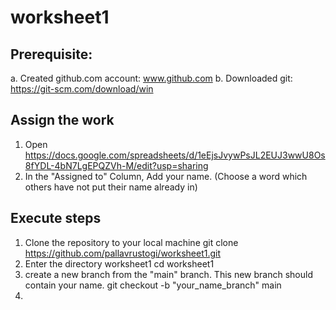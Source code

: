 # worksheet1

## Prerequisite:
a. Created github.com account: www.github.com
b. Downloaded git: https://git-scm.com/download/win

## Assign the work
1. Open https://docs.google.com/spreadsheets/d/1eEjsJvywPsJL2EUJ3wwU8Os8fYDL-4bN7LgEPQZVh-M/edit?usp=sharing
2. In the "Assigned to" Column, Add your name. (Choose a word which others have not put their name already in)

## Execute steps
1. Clone the repository to your local machine
  git clone https://github.com/pallavrustogi/worksheet1.git
2. Enter the directory worksheet1
  cd worksheet1
3. create a new branch from the "main" branch. This new branch should contain your name.
  git checkout -b "your_name_branch" main
4. 
